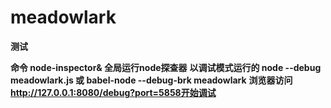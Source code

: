 # meadowlark

**测试**

**命令 node-inspector&  全局运行node探查器**
**以调试模式运行的 node --debug meadowlark.js 或 babel-node --debug-brk meadowlark**
**浏览器访问 http://127.0.0.1:8080/debug?port=5858开始调试**